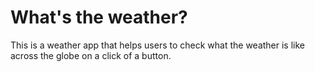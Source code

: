 # What's the weather?

This is a weather app that helps users to check what the weather is like across the globe on a click of a button.

